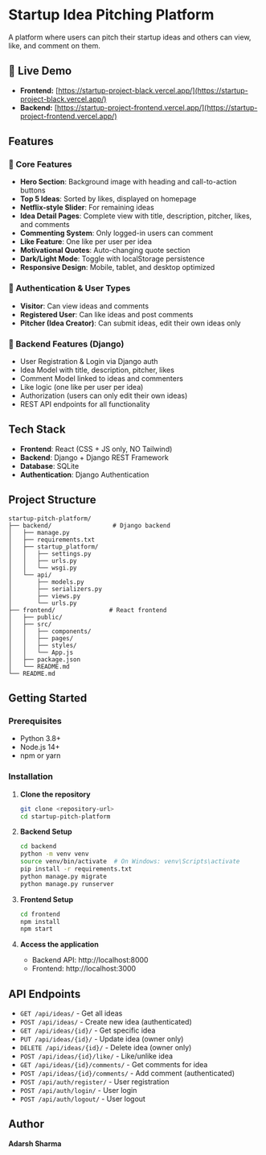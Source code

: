 # Startup Idea Pitching Platform

A platform where users can pitch their startup ideas and others can view, like, and comment on them.

## 🚀 Live Demo

- **Frontend:** [https://startup-project-black.vercel.app/](https://startup-project-black.vercel.app/)
- **Backend:** [https://startup-project-frontend.vercel.app/](https://startup-project-frontend.vercel.app/)

## Features

### 🎯 Core Features
- **Hero Section**: Background image with heading and call-to-action buttons
- **Top 5 Ideas**: Sorted by likes, displayed on homepage
- **Netflix-style Slider**: For remaining ideas
- **Idea Detail Pages**: Complete view with title, description, pitcher, likes, and comments
- **Commenting System**: Only logged-in users can comment
- **Like Feature**: One like per user per idea
- **Motivational Quotes**: Auto-changing quote section
- **Dark/Light Mode**: Toggle with localStorage persistence
- **Responsive Design**: Mobile, tablet, and desktop optimized

### 🔐 Authentication & User Types
- **Visitor**: Can view ideas and comments
- **Registered User**: Can like ideas and post comments
- **Pitcher (Idea Creator)**: Can submit ideas, edit their own ideas only

### 🧱 Backend Features (Django)
- User Registration & Login via Django auth
- Idea Model with title, description, pitcher, likes
- Comment Model linked to ideas and commenters
- Like logic (one like per user per idea)
- Authorization (users can only edit their own ideas)
- REST API endpoints for all functionality

## Tech Stack

- **Frontend**: React (CSS + JS only, NO Tailwind)
- **Backend**: Django + Django REST Framework
- **Database**: SQLite
- **Authentication**: Django Authentication

## Project Structure

```
startup-pitch-platform/
├── backend/                 # Django backend
│   ├── manage.py
│   ├── requirements.txt
│   ├── startup_platform/
│   │   ├── settings.py
│   │   ├── urls.py
│   │   └── wsgi.py
│   └── api/
│       ├── models.py
│       ├── serializers.py
│       ├── views.py
│       └── urls.py
├── frontend/               # React frontend
│   ├── public/
│   ├── src/
│   │   ├── components/
│   │   ├── pages/
│   │   ├── styles/
│   │   └── App.js
│   ├── package.json
│   └── README.md
└── README.md
```

## Getting Started

### Prerequisites
- Python 3.8+
- Node.js 14+
- npm or yarn

### Installation

1. **Clone the repository**
   ```bash
   git clone <repository-url>
   cd startup-pitch-platform
   ```

2. **Backend Setup**
   ```bash
   cd backend
   python -m venv venv
   source venv/bin/activate  # On Windows: venv\Scripts\activate
   pip install -r requirements.txt
   python manage.py migrate
   python manage.py runserver
   ```

3. **Frontend Setup**
   ```bash
   cd frontend
   npm install
   npm start
   ```

4. **Access the application**
   - Backend API: http://localhost:8000
   - Frontend: http://localhost:3000

## API Endpoints

- `GET /api/ideas/` - Get all ideas
- `POST /api/ideas/` - Create new idea (authenticated)
- `GET /api/ideas/{id}/` - Get specific idea
- `PUT /api/ideas/{id}/` - Update idea (owner only)
- `DELETE /api/ideas/{id}/` - Delete idea (owner only)
- `POST /api/ideas/{id}/like/` - Like/unlike idea
- `GET /api/ideas/{id}/comments/` - Get comments for idea
- `POST /api/ideas/{id}/comments/` - Add comment (authenticated)
- `POST /api/auth/register/` - User registration
- `POST /api/auth/login/` - User login
- `POST /api/auth/logout/` - User logout

## Author

**Adarsh Sharma**
 
